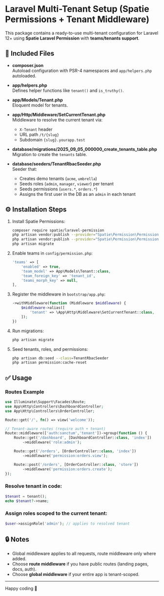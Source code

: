 # Laravel Multi-Tenant Setup (Spatie Permissions + Tenant Middleware)

This package contains a ready-to-use multi-tenant configuration for Laravel 12+ using **Spatie Laravel Permission** with **teams/tenants support**.

## 📂 Included Files

- **composer.json**  
  Autoload configuration with PSR-4 namespaces and `app/helpers.php` autoloaded.

- **app/helpers.php**  
  Defines helper functions like `tenant()` and `is_truthy()`.

- **app/Models/Tenant.php**  
  Eloquent model for tenants.

- **app/Http/Middleware/SetCurrentTenant.php**  
  Middleware to resolve the current tenant via:
  - `X-Tenant` header
  - URL path `/t/{slug}`
  - Subdomain `{slug}.yourapp.test`

- **database/migrations/2025_09_05_000000_create_tenants_table.php**  
  Migration to create the `tenants` table.

- **database/seeders/TenantRbacSeeder.php**  
  Seeder that:
  - Creates demo tenants (`acme`, `umbrella`)
  - Seeds roles (`admin`, `manager`, `viewer`) per tenant
  - Seeds permissions (`users.*`, `orders.*`)
  - Assigns the first user in the DB as an `admin` in each tenant

## ⚙️ Installation Steps

1. Install Spatie Permissions:
   ```bash
   composer require spatie/laravel-permission
   php artisan vendor:publish --provider="Spatie\Permission\PermissionServiceProvider" --tag="permission-config"
   php artisan vendor:publish --provider="Spatie\Permission\PermissionServiceProvider" --tag="permission-migrations"
   php artisan migrate
   ```

2. Enable teams in `config/permission.php`:
   ```php
   'teams' => [
       'enabled' => true,
       'team_model' => App\Models\Tenant::class,
       'team_foreign_key' => 'tenant_id',
       'teams_morph_key' => null,
   ],
   ```

3. Register the middleware in `bootstrap/app.php`:
   ```php
   ->withMiddleware(function (Middleware $middleware) {
       $middleware->alias([
           'tenant' => \App\Http\Middleware\SetCurrentTenant::class,
       ]);
   })
   ```

4. Run migrations:
   ```bash
   php artisan migrate
   ```

5. Seed tenants, roles, and permissions:
   ```bash
   php artisan db:seed --class=TenantRbacSeeder
   php artisan permission:cache-reset
   ```

## ✅ Usage

### Routes Example

```php
use Illuminate\Support\Facades\Route;
use App\Http\Controllers\DashboardController;
use App\Http\Controllers\OrderController;

Route::get('/', fn() => view('welcome'));

// Tenant-aware routes (require auth + tenant)
Route::middleware(['auth:sanctum','tenant'])->group(function () {
    Route::get('/dashboard', [DashboardController::class, 'index'])
        ->middleware('role:admin');

    Route::get('/orders', [OrderController::class, 'index'])
        ->middleware('permission:orders.view');

    Route::post('/orders', [OrderController::class, 'store'])
        ->middleware('permission:orders.create');
});
```

### Resolve tenant in code:
```php
$tenant = tenant();
echo $tenant?->name;
```

### Assign roles scoped to the current tenant:
```php
$user->assignRole('admin'); // applies to resolved tenant
```

## 🔒 Notes

- Global middleware applies to all requests, route middleware only where added.  
- Choose **route middleware** if you have public routes (landing pages, docs, auth).  
- Choose **global middleware** if your entire app is tenant-scoped.

---

Happy coding 🚀
